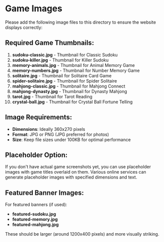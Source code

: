 # Game Images

Please add the following image files to this directory to ensure the website displays correctly:

## Required Game Thumbnails:

1. **sudoku-classic.jpg** - Thumbnail for Classic Sudoku
2. **sudoku-killer.jpg** - Thumbnail for Killer Sudoku
3. **memory-animals.jpg** - Thumbnail for Animal Memory Game
4. **memory-numbers.jpg** - Thumbnail for Number Memory Game
5. **solitaire.jpg** - Thumbnail for Solitaire Card Game
6. **spider-solitaire.jpg** - Thumbnail for Spider Solitaire
7. **mahjong-classic.jpg** - Thumbnail for Mahjong Connect
8. **mahjong-dynasty.jpg** - Thumbnail for Dynasty Mahjong
9. **tarot.jpg** - Thumbnail for Tarot Reading
10. **crystal-ball.jpg** - Thumbnail for Crystal Ball Fortune Telling

## Image Requirements:

- **Dimensions**: Ideally 360x270 pixels
- **Format**: JPG or PNG (JPG preferred for photos)
- **Size**: Keep file sizes under 100KB for optimal performance

## Placeholder Option:

If you don't have actual game screenshots yet, you can use placeholder images with game titles overlaid on them. Various online services can generate placeholder images with specified dimensions and text.

## Featured Banner Images:

For featured banners (if used):
- **featured-sudoku.jpg**
- **featured-memory.jpg**
- **featured-mahjong.jpg**

These should be larger (around 1200x400 pixels) and more visually striking. 